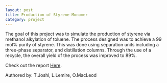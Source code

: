 ```yaml
---
layout: post
title: Production of Styrene Monomer
category: project
---
```


The goal of this project was to simulate the production of styrene via methanol alkylation of toluene. The process designed was to achieve a 99 mol% purity of styrene. This was done using separation units including a three-phase separator, and distillation columns. Through the use of a recycle, the overall yield of the process was improved to 89%.

Check out the report <a href="https://drive.google.com/file/d/0BxFShUyVe18eZlExbm91Vy1OcUE/view?usp=sharing">Here</a>.

Authored by: T.Joshi, L.Lemire, O.MacLeod

